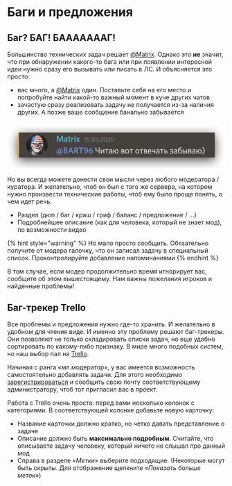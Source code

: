 # Баги и предложения

## Баг? БАГ! БАААААААГ!

Большинство технических задач решает [@Matrix](//discord.com/users/194419590694961152). Однако это **не** значит, что при обнаружении какого-то бага или при появлении интересной идеи нужно сразу его вызывать или писать в ЛС. И объясняется это просто: 

* вас много, а [@Matrix](//discord.com/users/194419590694961152) один. Поставьте себя на его место и попробуйте найти какой-то важный момент в куче других чатов
* зачастую сразу реализовать задачу не получается из-за наличия других. А позже ваше сообщение банально забывается

![](../.gitbook/assets/image%20%281%29.png)

Но вы всегда можете донести свои мысли через любого модератора / куратора. И желательно, чтоб он был с того же сервера, на котором нужно произвести технические работы, чтоб ему было проще понять, о чем идет речь.

* Раздел \(дюп / баг / краш / гриф / баланс / предложение / ...\)
* Подробнейшее описание \(как для человека, который не знает мод\), по возможности видео

{% hint style="warning" %}
Но мало просто сообщить. Обязательно получите от модера галочку, что он записал задачу в специальный список. Проконтролируйте добавление напоминаниями
{% endhint %}

В том случае, если модер продолжительно время игнорирует вас, сообщите об этом вышестоящему. Нам важны пожелания игроков и найденные проблемы!

## Баг-трекер Trello

Все проблемы и предложения нужно где-то хранить. И желательно в удобном для чтения виде. И именно эту проблему решают баг-трекеры. Они позволяют не только складировать списки задач, но еще удобно сортировать по какому-либо признаку. В мире много подобных систем, но наш выбор пал на [Trello](//trello.com/).

Начиная с ранга «мл.модератор», у вас имеется возможность самостоятельно добавлять задачи. Для этого необходимо [зарегистрироваться](//trello.com/sanik2021/recommend) и сообщить свою почту соответствующему администратору, чтоб тот пригласил вас в проект.

Работа с Trello очень проста: перед вами несколько колонок с категориями. В соответствующей колонке добавьте новую карточку:

* Название карточки должно кратко, но четко давать представление о задаче
* Описание должно быть **максимально подробным**. Считайте, что описываете задачу человеку, который ничего не слышал про данный мод
* Справа в разделе «_Метки_» выберите подходящие. \(Некоторые могут быть скрыты. Для отображение щелкните «_Показать больше меток_»\)



